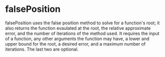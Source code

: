 # falsePosition
falsePosition uses the false position method to solve for a function's root; it also returns the function evaulated at the root, the relative approximate error, and the number of iterations of the method used.
It requires the input of a function, any other arguments the function may have, a lower and upper bound for the root, a desired error, and a maximum number of iterations. The last two are optional.
